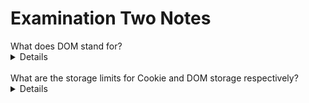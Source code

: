 # Examination Two Notes

<summary>
What does DOM stand for?
<details>
Document Object Model
</details>
<br>
What are the storage limits for Cookie and DOM storage respectively?
<details>
* Cookie: 4Kb<br>
* DOM: 50Mb
</details>
</summary>


